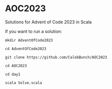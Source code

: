 # AOC2023
Solutions for Advent of Code 2023 in Scala

If you want to run a solution:
```
mkdir AdventOfCode2023
```
```
cd AdventOfCode2023
```
```
git clone https://github.com/CalebBunch/AOC2023
```
```
cd AOC2023
```
```
cd day1
```
```
scala Solve.scala
```
